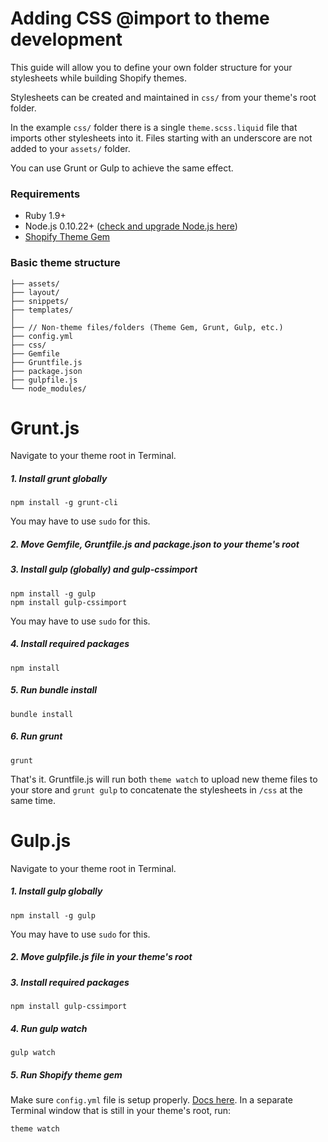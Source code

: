 Adding CSS @import to theme development
=====================

This guide will allow you to define your own folder structure for your stylesheets while building Shopify themes.

Stylesheets can be created and maintained in `css/` from your theme's root folder.

In the example `css/` folder there is a single `theme.scss.liquid` file that imports other stylesheets into it. Files starting with an underscore are not added to your `assets/` folder.

You can use Grunt or Gulp to achieve the same effect.

### Requirements
- Ruby 1.9+
- Node.js 0.10.22+ ([check and upgrade Node.js here](http://stackoverflow.com/questions/20887400/gruntjs-bus-error-grunt-watch))
- [Shopify Theme Gem](https://github.com/Shopify/shopify_theme)

### Basic theme structure
```
├── assets/
├── layout/
├── snippets/
├── templates/
│
├── // Non-theme files/folders (Theme Gem, Grunt, Gulp, etc.)
├── config.yml
├── css/
├── Gemfile
├── Gruntfile.js
├── package.json
├── gulpfile.js
└── node_modules/
```

Grunt.js
=====================
Navigate to your theme root in Terminal.

##### 1. Install grunt globally

```
npm install -g grunt-cli
```

You may have to use `sudo` for this.

##### 2. Move Gemfile, Gruntfile.js and package.json to your theme's root

##### 3. Install gulp (globally) and gulp-cssimport
```
npm install -g gulp
npm install gulp-cssimport
```
You may have to use `sudo` for this.

##### 4. Install required packages
```
npm install
```

##### 5. Run bundle install
```
bundle install
```

##### 6. Run grunt
```
grunt
```

That's it. Gruntfile.js will run both `theme watch` to upload new theme files to your store and `grunt gulp` to concatenate the stylesheets in `/css` at the same time.



Gulp.js
=====================
Navigate to your theme root in Terminal.

##### 1. Install gulp globally

```
npm install -g gulp
```
You may have to use `sudo` for this.

##### 2. Move gulpfile.js file in your theme's root

##### 3. Install required packages

```
npm install gulp-cssimport
```

##### 4. Run gulp watch
```
gulp watch
```

##### 5. Run Shopify theme gem
Make sure `config.yml` file is setup properly. [Docs here](https://github.com/Shopify/shopify_theme).
In a separate Terminal window that is still in your theme's root, run:
```
theme watch
```
